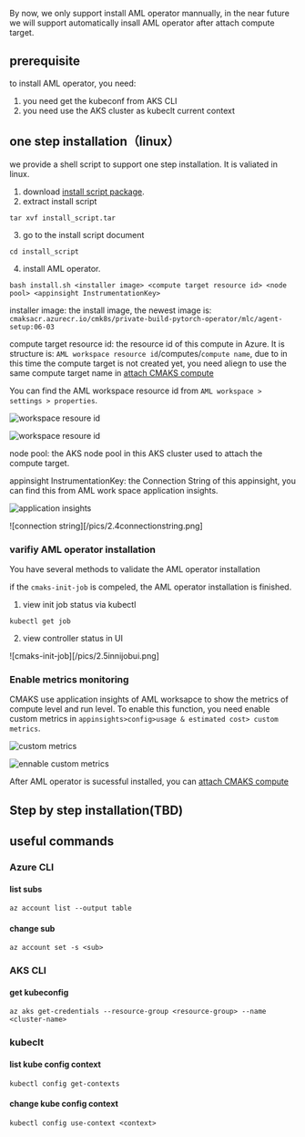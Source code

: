 By now, we only support install AML operator mannually, in the near future we will support automatically insall AML operator after attach compute target.
## prerequisite
to install AML operator, you need:
1. you need get the kubeconf from AKS CLI
2. you need use the AKS cluster as kubeclt current context

## one step installation（linux）
we provide a shell script to support one step installation. It is valiated in linux.
1. download [install script package](https://github.com/Azure/CMK8s-Sample/raw/master/files/install_script.tar).
2. extract install script
```
tar xvf install_script.tar
```
3. go to the install script document
```
cd install_script
```
4. install AML operator.
```
bash install.sh <installer image> <compute target resource id> <node pool> <appinsight InstrumentationKey>
```
installer image: the install image, the newest image is: `cmaksacr.azurecr.io/cmk8s/private-build-pytorch-operator/mlc/agent-setup:06-03`

compute target resource id: the resource id of this compute in Azure. It is structure is: `AML workspace resource id`/computes/`compute name`, due to in this time the compute target is not created yet, you need aliegn to use the same compute target name in  [attach CMAKS compute](https://github.com/Azure/CMK8s-Sample/blob/master/docs/3.%20attach%20CMAKS%20compute.markdown)

You can find the AML workspace resource id from ```AML workspace > settings > properties```.

![workspace resoure id](/pics/2.1workspaceresourceid.png)

![workspace resoure id](/pics/2.2workspaceresourceid.png)

node pool: the AKS node pool in this AKS cluster used to attach the compute target.

appinsight InstrumentationKey: the Connection String of this appinsight, you can find this from AML work space application insights.

![application insights](/pics/2.3applicationinsights.png)

![connection string][/pics/2.4connectionstring.png]

### varifiy AML operator installation

You have several methods to validate the AML operator installation

if the `cmaks-init-job` is compeled, the AML operator installation is finished.

1. view init job status via kubectl

```
kubectl get job
```

2. view controller status in UI

![cmaks-init-job][/pics/2.5innijobui.png]

### Enable metrics monitoring

CMAKS use application insights of AML worksapce to show the metrics of compute level and run level. To enable this function, you need enable custom metrics in ```appinsights>config>usage & estimated cost> custom metrics```.

![custom metrics](/pics/2.6custommetrics.png)

![ennable custom metrics](/pics/2.7ennablecustommetrics.png)


After AML operator is sucessful installed, you can [attach CMAKS compute](https://github.com/Azure/CMK8s-Sample/blob/master/docs/3.%20attach%20CMAKS%20compute.markdown)

## Step by step installation(TBD)

## useful commands

### Azure CLI

#### list subs
```
az account list --output table
```
#### change sub
```
az account set -s <sub>
```
### AKS CLI
#### get kubeconfig
```
az aks get-credentials --resource-group <resource-group> --name <cluster-name>
```
### kubeclt
#### list kube config context
```
kubectl config get-contexts
```
#### change kube config context
```
kubectl config use-context <context>
```